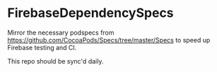 # FirebaseDependencySpecs

Mirror the necessary podspecs from https://github.com/CocoaPods/Specs/tree/master/Specs to speed
up Firebase testing and CI.

This repo should be sync'd daily.
